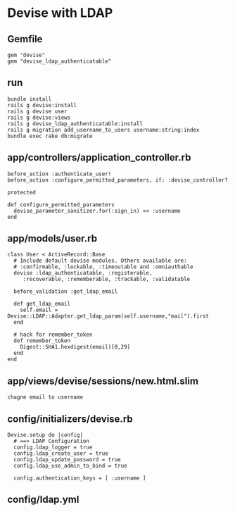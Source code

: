 Devise with LDAP
================

Gemfile
-------

    gem "devise"
    gem "devise_ldap_authenticatable"

run
---

    bundle install
    rails g devise:install
    rails g devise user
    rails g devise:views
    rails g devise_ldap_authenticatable:install
    rails g migration add_username_to_users username:string:index
    bundle exec rake db:migrate

app/controllers/application_controller.rb
-----------------------------------------

    before_action :authenticate_user!
    before_action :configure_permitted_parameters, if: :devise_controller?

    protected

    def configure_permitted_parameters
      devise_parameter_sanitizer.for(:sign_in) << :username
    end

app/models/user.rb
------------------

    class User < ActiveRecord::Base
      # Include default devise modules. Others available are:
      # :confirmable, :lockable, :timeoutable and :omniauthable
      devise :ldap_authenticatable, :registerable,
         :recoverable, :rememberable, :trackable, :validatable

      before_validation :get_ldap_email

      def get_ldap_email
        self.email = Devise::LDAP::Adapter.get_ldap_param(self.username,"mail").first
      end

      # hack for remember_token
      def remember_token
        Digest::SHA1.hexdigest(email)[0,29]
      end
    end

app/views/devise/sessions/new.html.slim
---------------------------------------

    chagne email to username

config/initializers/devise.rb
-----------------------------

    Devise.setup do |config|
      # ==> LDAP Configuration 
      config.ldap_logger = true
      config.ldap_create_user = true
      config.ldap_update_password = true
      config.ldap_use_admin_to_bind = true

      config.authentication_keys = [ :username ]

config/ldap.yml
---------------
